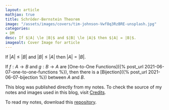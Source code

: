 ```yaml
---
layout: article
mathjax: true
title: Schröder-Bernstein Theorem
image: "/assets/images/covers/tim-johnson-Vwf8q3RzBRE-unsplash.jpg"
categories:
- DM
desc: If $|A| \le |B|$ and $|B| \le |A|$ then $|A| = |B|$. 
imagealt: Cover Image for article
---
```


If $|A| \le |B|$ and $|B| \le |A|$ then $|A| = |B|$.

































































































































































































































































































































































































If $f: A \to B$ and $g: B \to A$ are [One-to-One Functions]({% post_url 2021-06-07-one-to-one-functions %}), then there is a [Bijection]({% post_url 2021-06-07-bijection %}) between $A$ and $B$.

































































































































































































































































































































































































This blog was published directly from my notes.
To check the source of my notes and images used in this blog, visit <a href="/credits.html" target="_blank">Credits</a>.

To read my notes, download this <a href="https://github.com/bovem/CS" target="blank">repository</a>.